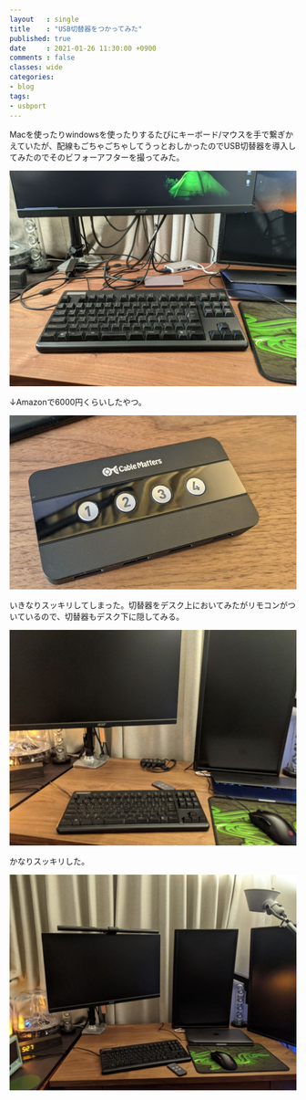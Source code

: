 ```yaml
---
layout   : single
title    : "USB切替器をつかってみた"
published: true
date     : 2021-01-26 11:30:00 +0900
comments : false
classes: wide
categories:
- blog
tags:
- usbport
---
```


Macを使ったりwindowsを使ったりするたびにキーボード/マウスを手で繋ぎかえていたが、配線もごちゃごちゃしてうっとおしかったのでUSB切替器を導入してみたのでそのビフォーアフターを撮ってみた。

![img](/assets/images/2021-01-26/20210126_0.jpg)

↓Amazonで6000円くらいしたやつ。

![img](/assets/images/2021-01-26/20210126_1.jpg)

いきなりスッキリしてしまった。切替器をデスク上においてみたがリモコンがついているので、切替器もデスク下に隠してみる。

![img](/assets/images/2021-01-26/20210126_2.jpg)

かなりスッキリした。

![img](/assets/images/2021-01-26/20210126_3.jpg)



